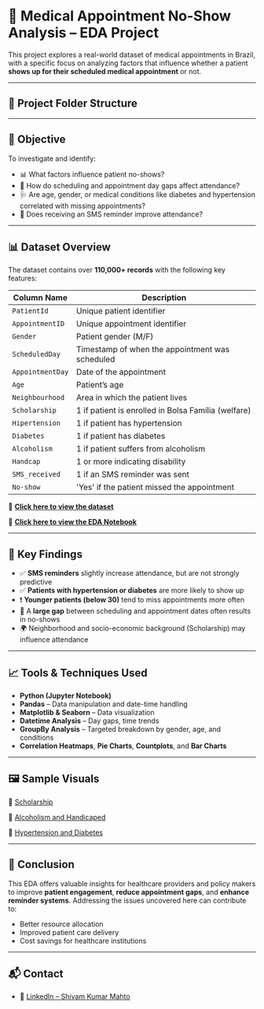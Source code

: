 # 🏥 Medical Appointment No-Show Analysis – EDA Project

This project explores a real-world dataset of medical appointments in Brazil, with a specific focus on analyzing factors that influence whether a patient **shows up for their scheduled medical appointment** or not.

---

## 📁 Project Folder Structure


---

## 🧠 Objective

To investigate and identify:

- 📊 What factors influence patient no-shows?
- 📅 How do scheduling and appointment day gaps affect attendance?
- 🩺 Are age, gender, or medical conditions like diabetes and hypertension correlated with missing appointments?
- 💬 Does receiving an SMS reminder improve attendance?

---

## 📊 Dataset Overview

The dataset contains over **110,000+ records** with the following key features:

| Column Name      | Description                                         |
|------------------|-----------------------------------------------------|
| `PatientId`      | Unique patient identifier                           |
| `AppointmentID`  | Unique appointment identifier                        |
| `Gender`         | Patient gender (M/F)                                |
| `ScheduledDay`   | Timestamp of when the appointment was scheduled     |
| `AppointmentDay` | Date of the appointment                             |
| `Age`            | Patient’s age                                       |
| `Neighbourhood`  | Area in which the patient lives                     |
| `Scholarship`    | 1 if patient is enrolled in Bolsa Família (welfare) |
| `Hipertension`   | 1 if patient has hypertension                       |
| `Diabetes`       | 1 if patient has diabetes                           |
| `Alcoholism`     | 1 if patient suffers from alcoholism                |
| `Handcap`        | 1 or more indicating disability                     |
| `SMS_received`   | 1 if an SMS reminder was sent                       |
| `No-show`        | 'Yes' if the patient missed the appointment         |

📄 [**Click here to view the dataset**](https://github.com/Shivam-DataAnalytics/EDA-Projects/blob/main/Medical_NoShow_EDA/medical_no_show.csv)

📘 [**Click here to view the EDA Notebook**](https://github.com/Shivam-DataAnalytics/EDA-Projects/blob/main/Medical_NoShow_EDA/no_show_appointments_EDA.ipynb)

---

## 🧪 Key Findings

- ✅ **SMS reminders** slightly increase attendance, but are not strongly predictive
- ✅ **Patients with hypertension or diabetes** are more likely to show up
- ❗ **Younger patients (below 30)** tend to miss appointments more often
- 📅 A **large gap** between scheduling and appointment dates often results in no-shows
- 🌍 Neighborhood and socio-economic background (Scholarship) may influence attendance

---

## 📈 Tools & Techniques Used

- **Python (Jupyter Notebook)**
- **Pandas** – Data manipulation and date-time handling
- **Matplotlib & Seaborn** – Data visualization
- **Datetime Analysis** – Day gaps, time trends
- **GroupBy Analysis** – Targeted breakdown by gender, age, and conditions
- **Correlation Heatmaps**, **Pie Charts**, **Countplots**, and **Bar Charts**

---

## 🖼️ Sample Visuals

📍 [Scholarship](https://github.com/Shivam-DataAnalytics/EDA-Projects/blob/main/Medical_NoShow_EDA/visuals/no_show_by_age_group.png)

📍 [Alcoholism and Handicaped](https://github.com/Shivam-DataAnalytics/EDA-Projects/blob/main/Medical_NoShow_EDA/visuals/sms_impact_on_no_show.png)

📍 [Hypertension and Diabetes](https://github.com/Shivam-DataAnalytics/EDA-Projects/blob/main/Medical_NoShow_EDA/visuals/scheduled_gap_vs_no_show.png)

---

## 📌 Conclusion

This EDA offers valuable insights for healthcare providers and policy makers to improve **patient engagement**, **reduce appointment gaps**, and **enhance reminder systems**. Addressing the issues uncovered here can contribute to:

- Better resource allocation  
- Improved patient care delivery  
- Cost savings for healthcare institutions

---

## 📬 Contact

- 🔗 [LinkedIn – Shivam Kumar Mahto](https://www.linkedin.com/in/shivam-kumar-mahto-b7a84a311)
